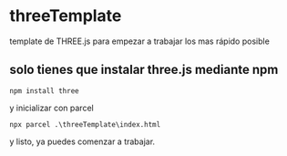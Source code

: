 # threeTemplate
template de THREE.js para empezar a trabajar los mas rápido posible 

## solo tienes que instalar three.js mediante npm

```
npm install three
```

y inicializar con parcel
```
npx parcel .\threeTemplate\index.html
```

y listo, ya puedes comenzar a trabajar.
